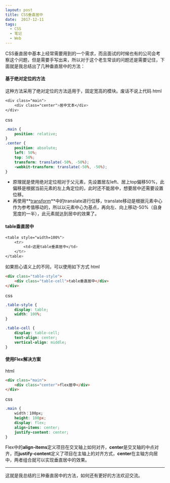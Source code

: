```yaml
---
layout: post
title: CSS垂直居中
date:  2017-12-11
tags: 
  - CSS
  - 笔记
  - Web
---
```


CSS垂直居中基本上经常需要用到的一个需求，而且面试的时候也有的公司会考察这个问题，但是需要手写出来，所以对于这个老生常谈的问题还是需要记住，下面就是我总结出了几种垂直居中的方法：

#### 基于绝对定位的方法
这种方法采用了绝对定位的方法适用于，固定宽高的模块。废话不说上代码
html

```css
<div class="main">
    <div class="center">居中文本</div>
</div>
```

css

```css
.main {
    position: relative;
}
.center {
    position: absolute;
    left: 50%;
    top: 50%;
    transform: translate(-50%, -50%);
    -webkit-transform: translate(-50%, -50%);
}
```

- 原理就是使用绝对定位相对于父元素，先设置居左left、居上top偏移50%，此偏移是根据当前元素的左上角定位的，此时还不能居中，想要居中还需要设置位移。
- 再使用**[transform](https://www.w3cplus.com/content/css3-transform)**中的translate进行位移，translate移动是根据元素中心作为参考值移动的，所以以元素中心为基点，再向左、向上移动-50%（自身宽度的一半），此元素就达到居中的效果了。

#### table垂直居中

```css
<table style="width=100%">
    <tr>
        <td>这是table垂直居中</td>
    </tr>
</table>
```

如果担心语义上的不同，可以使用如下方式
html

```html
<div class="table-style">
    <div class="table-cell">table垂直居中</div>
</div>
```

css

```css
.table-style {
    display: table;
    width: 100%;
}

.table-cell {
    display: table-cell;
    text-align: center;
    vertical-align: middle;
}
```

#### 使用Flex解决方案
html

```html
<div class="main">
    <div class="center">flex居中</div>
</div>
```

css

```css
.main {
    width：100px;
    height: 100px;
    display: flex;
    align-items: center;
    justify-content: center;
}
```

Flex中的**align-items**定义项目在交叉轴上如何对齐，**center**是交叉轴的中点对齐，而**justify-content**定义了项目在主轴上的对齐方式，**center**在主轴方向居中，两者组合就可以实现垂直居中的效果。

---
这就是我总结的三种垂直居中的方法，如何还有更好的方法欢迎交流。

